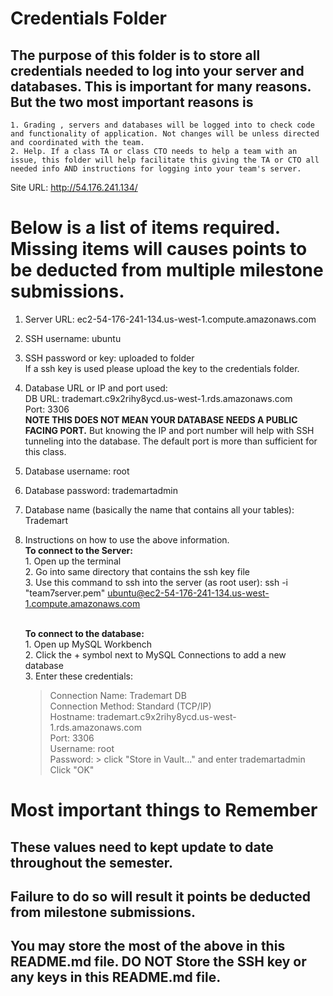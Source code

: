 # Credentials Folder

## The purpose of this folder is to store all credentials needed to log into your server and databases. This is important for many reasons. But the two most important reasons is
    1. Grading , servers and databases will be logged into to check code and functionality of application. Not changes will be unless directed and coordinated with the team.
    2. Help. If a class TA or class CTO needs to help a team with an issue, this folder will help facilitate this giving the TA or CTO all needed info AND instructions for logging into your team's server. 

Site URL: http://54.176.241.134/

# Below is a list of items required. Missing items will causes points to be deducted from multiple milestone submissions.

1. Server URL: ec2-54-176-241-134.us-west-1.compute.amazonaws.com
2. SSH username: ubuntu
3. SSH password or key: uploaded to folder
    <br> If a ssh key is used please upload the key to the credentials folder.
4. Database URL or IP and port used: 
    <br>DB URL: trademart.c9x2rihy8ycd.us-west-1.rds.amazonaws.com
    <br>Port: 3306
    <br><strong> NOTE THIS DOES NOT MEAN YOUR DATABASE NEEDS A PUBLIC FACING PORT.</strong> But knowing the IP and port number will help with SSH tunneling into the database. The default port is more than sufficient for this class.
5. Database username: root
6. Database password: trademartadmin
7. Database name (basically the name that contains all your tables): Trademart
8. Instructions on how to use the above information.
    <br><strong>To connect to the Server:</strong>
    <br>1. Open up the terminal
    <br>2. Go into same directory that contains the ssh key file
    <br>3. Use this command to ssh into the server (as root user): ssh -i "team7server.pem" ubuntu@ec2-54-176-241-134.us-west-1.compute.amazonaws.com

    <br><strong>To connect to the database:</strong>
    <br>1. Open up MySQL Workbench
    <br>2. Click the + symbol next to MySQL Connections to add a new database
    <br>3. Enter these credentials:
           <blockquote>Connection Name: Trademart DB
           <br>Connection Method: Standard (TCP/IP)
           <br>Hostname: trademart.c9x2rihy8ycd.us-west-1.rds.amazonaws.com
           <br>Port: 3306
           <br>Username: root
           <br>Password: > click "Store in Vault..." and enter trademartadmin
           <br>Click "OK"
	   <blockquote>

# Most important things to Remember
## These values need to kept update to date throughout the semester. <br>
## <strong>Failure to do so will result it points be deducted from milestone submissions.</strong><br>
## You may store the most of the above in this README.md file. DO NOT Store the SSH key or any keys in this README.md file.
